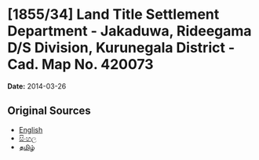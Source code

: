 # [1855/34] Land Title Settlement Department - Jakaduwa, Rideegama D/S Division, Kurunegala District - Cad. Map No. 420073

**Date:** 2014-03-26

## Original Sources

- [English](https://documents.gov.lk/view/extra-gazettes/2014/3/1855-34_E.pdf)
- [සිංහල](https://documents.gov.lk/view/extra-gazettes/2014/3/1855-34_S.pdf)
- [தமிழ்](https://documents.gov.lk/view/extra-gazettes/2014/3/1855-34_T.pdf)

